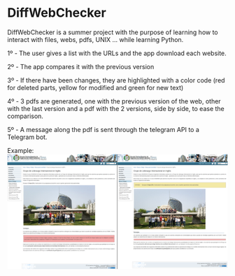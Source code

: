 # DiffWebChecker

DiffWebChecker is a summer project with the purpose of learning how to interact with files, webs, pdfs, UNIX ... while learning Python.

1º - The user gives a list with the URLs and the app download each website.

2º - The app compares it with the previous version 

3º - If there have been changes, they are highlighted with a color code (red for deleted parts, yellow for modified and green for new text)

4º - 3 pdfs are generated, one with the previous version of the web, other with the last version and a pdf with the 2 versions, side by side, to ease the comparison. 

5º - A message along the pdf is sent through the telegram API to a Telegram bot.


Example:
![alt text](https://github.com/Santixs/DiffWebChecker/blob/master/doc/Example1Readme.png)
